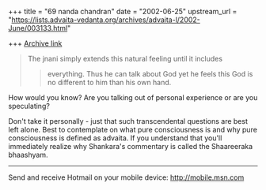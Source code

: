 +++
title = "69 nanda chandran"
date = "2002-06-25"
upstream_url = "https://lists.advaita-vedanta.org/archives/advaita-l/2002-June/003133.html"

+++
[Archive link](https://lists.advaita-vedanta.org/archives/advaita-l/2002-June/003133.html)

>The jnani simply extends this natural feeling until it includes
> >everything. Thus he can talk about God yet he feels this God is no
> >different to him than his own hand.

How would you know? Are you talking out of personal experience or are you
speculating?

Don't take it personally - just that such transcendental questions are best
left alone. Best to contemplate on what pure consciousness is and why pure
consciousness is defined as advaita. If you understand that you'll
immediately realize why Shankara's commentary is called the Shaareeraka
bhaashyam.



_________________________________________________________________
Send and receive Hotmail on your mobile device: http://mobile.msn.com

